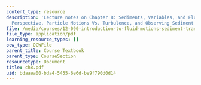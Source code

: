 ```yaml
---
content_type: resource
description: 'Lecture notes on Chapter 8: Sediments, Variables, and Flumes, Hydrodynamic
  Perspective, Particle Motions Vs. Turbulence, and Observing Sediment Transport.'
file: /media/courses/12-090-introduction-to-fluid-motions-sediment-transport-and-current-generated-sedimentary-structures-fall-2006/bdaaea00bda454556e6dbe9f790d0d14_ch8.pdf
file_type: application/pdf
learning_resource_types: []
ocw_type: OCWFile
parent_title: Course Textbook
parent_type: CourseSection
resourcetype: Document
title: ch8.pdf
uid: bdaaea00-bda4-5455-6e6d-be9f790d0d14
---
```

